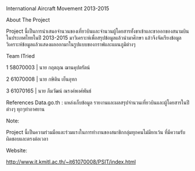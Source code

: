 International Aircraft Movement 2013-2015


About The Project

  Project นี้เป็นการนำเสนอจำนวนของเที่ยวบินและจำนวนผู้โดยสารทั้งขาเข้าและขาออกของสนามบินในประเทศไทยในปี 2013-2015 มาวิเคราะห์เพื่อสรุปข้อมูลแล้วนำมาศึกษา แล้วจึงจัดเรียงข้อมูล วิเคราะห์ข้อมูลแล้วแสดงผลออกมาในรูปแบบของกราฟและแผนภูมิต่างๆ

Team ITried

1 58070003 | นาย กฤตฤณ ฌานคุปตรัตน์

2 61070008 | นาย กษิติน  เย็นอุทก

3 61070165 | นาย ภีมวัฒน์ ณรงค์พงศ์พันธ์

References
Data.go.th : แหล่งเก็บข้อมูล รายงานและผลสรุปจำนวนเที่ยวบินและผู้โดยสารในปีต่างๆ ทุกๆท่าอาศยาน

Note:

Project นี้เป็นความร่วมมือและร่วมแรงในการทำงานของสมาชิกกลุ่มทุกคนไม่มียกเว้น ที่มีความรับผิดชอบและตรงต่อเวลา

Website:

http://www.it.kmitl.ac.th/~it61070008/PSIT/index.html
